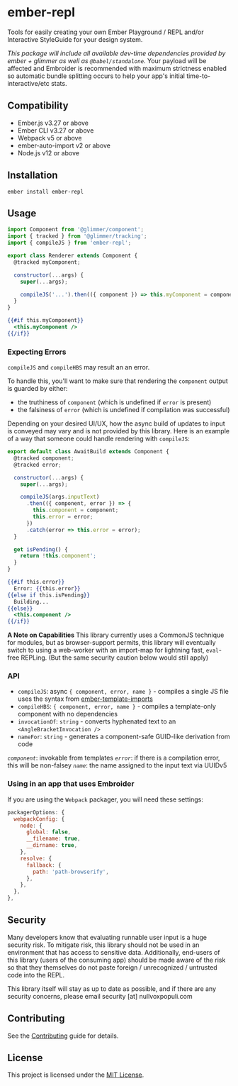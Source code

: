 # ember-repl

Tools for easily creating your own Ember Playground / REPL and/or Interactive
StyleGuide for your design system.

_This package will include all available dev-time dependencies provided by
ember + glimmer as well as `@babel/standalone`._
Your payload will be affected and Embroider is recommended
with maximum strictness enabled so automatic bundle splitting occurs to help
your app's initial time-to-interactive/etc stats.


## Compatibility

* Ember.js v3.27 or above
* Ember CLI v3.27 or above
* Webpack v5 or above
* ember-auto-import v2 or above
* Node.js v12 or above


## Installation

```
ember install ember-repl
```


## Usage

```js
import Component from '@glimmer/component';
import { tracked } from '@glimmer/tracking';
import { compileJS } from 'ember-repl';

export class Renderer extends Component {
  @tracked myComponent;

  constructor(...args) {
    super(...args);

    compileJS('...').then(({ component }) => this.myComponent = component);
  }
}
```
```hbs
{{#if this.myComponent}}
  <this.myComponent />
{{/if}}
```


### Expecting Errors

`compileJS` and `compileHBS` may result an an error.

To handle this, you'll want to make sure that rendering the `component` output is
guarded by either:
 - the truthiness of `component` (which is undefined if `error` is present)
 - the falsiness of `error` (which is undefined if compilation was successful)


Depending on your desired UI/UX, how the async build of updates to input is conveyed
may vary and is not provided by this library.
Here is an example of a way that someone could handle rendering with `compileJS`:

```js
export default class AwaitBuild extends Component {
  @tracked component;
  @tracked error;

  constructor(...args) {
    super(...args);

    compileJS(args.inputText)
      .then(({ component, error }) => {
        this.component = component;
        this.error = error;
      })
      .catch(error => this.error = error);
  }

  get isPending() {
    return !this.component';
  }
}
```
```hbs
{{#if this.error}}
  Error: {{this.error}}
{{else if this.isPending}}
  Building...
{{else}}
  <this.component />
{{/if}}
```


**A Note on Capabilities**
This library currently uses a CommonJS technique for modules, but as browser-support
permits, this library will eventually switch to using a web-worker with an import-map
for lightning fast, `eval`-free REPLing. (But the same security caution below would
still apply)

### API

- `compileJS`: async `{ component, error, name }` - compiles a single JS file
   uses the syntax from [ember-template-imports](https://github.com/ember-template-imports/ember-template-imports)
- `compileHBS`: `{ component, error, name }` - compiles a template-only component with no dependencies
- `invocationOf`: `string` - converts hyphenated text to an `<AngleBracketInvocation />`
- `nameFor`: `string` - generates a component-safe GUID-like derivation from code

_`component`_: invokable from templates
_`error`_: if there is a compilation error, this will be non-falsey
_`name`_: the name assigned to the input text via UUIDv5

### Using in an app that uses Embroider

If you are using the `Webpack` packager, you will need these settings:

```js
packagerOptions: {
  webpackConfig: {
    node: {
      global: false,
      __filename: true,
      __dirname: true,
    },
    resolve: {
      fallback: {
        path: 'path-browserify',
      },
    },
  },
},
```

## Security

Many developers know that evaluating runnable user input is a huge security risk.
To mitigate risk, this library should not be used in an environment that has access to
sensitive data. Additionally, end-users of this library (users of the consuming app) should
be made aware of the risk so that they themselves do not paste foreign / unrecognized /
untrusted code into the REPL.

This library itself will stay as up to date as possible, and if there are any security concerns,
please email security [at] nullvoxpopuli.com

## Contributing

See the [Contributing](CONTRIBUTING.md) guide for details.


## License

This project is licensed under the [MIT License](LICENSE.md).
